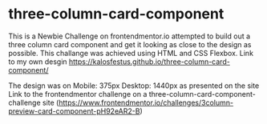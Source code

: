 # three-column-card-component

This is a Newbie Challenge on frontendmentor.io attempted to build out a three column card component and get it looking as close to the design as possible. This challange was achieved using HTML and CSS Flexbox. Link to my own desgin https://kalosfestus.github.io/three-column-card-component/

The design was on
Mobile: 375px
Desktop: 1440px as presented on the site
Link to the frontendmentor challenge on a  three-column-card-component-challenge site (https://www.frontendmentor.io/challenges/3column-preview-card-component-pH92eAR2-B)
